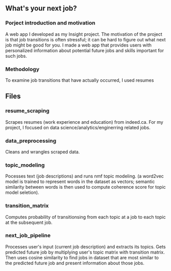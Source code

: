## What's your next job?

### Porject introduction and motivation
A web app I developed as my Insight project. The motivation of the project is that job transitions is often stressful; it can be hard to figure out what next job might be good for you. I made a web app that provides users with personalized information about potential future jobs and skills important for such jobs. 

### Methodology
To examine job transitions that have actually occurred, I used resumes

## Files
### resume_scraping
Scrapes resumes (work experience and education) from indeed.ca. For my project, I focused on data science/analytics/enginerring related jobs.
### data_preprocessing
Cleans and wrangles scraped data.
### topic_modeling
Pocesses text (job descriptions) and runs nmf topic modeling.  (a word2vec model is trained to represent words in the dataset as vectors; semantic similarity between words is then used to compute coherence score for topic model seletion).
### transition_matrix
Computes probability of transitionsing from each topic at a job to each topic at the subsequent job. 
### next_job_pipeline
Processes user's input (current job description) and extracts its topics. Gets predicted future job by multiplying user's topic matrix with transition matrix. Then uses cosine similarity to find jobs in dataset that are most similar to the predicted future job and present information about those jobs.

 
 

